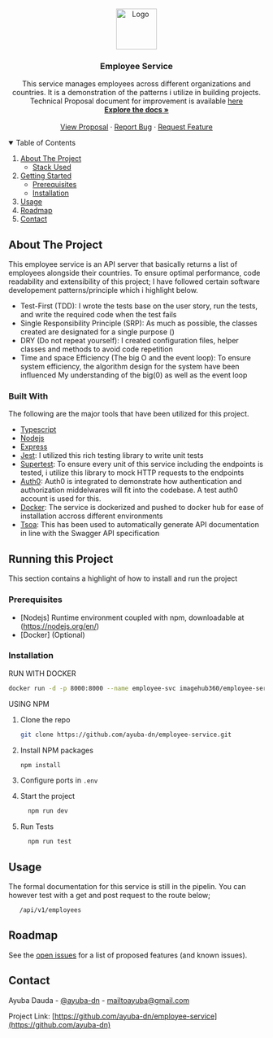 



<!-- PROJECT LOGO -->
<br />
<p align="center">
  <a href="https://github.com/ayuba-dn/employee-service">
    <img src="https://i.ibb.co/zFM537r/logo.png" alt="Logo" width="80" height="80">
  </a>

  <h3 align="center">Employee Service</h3>

  <p align="center">
 This service manages employees across different organizations and countries. It is a demonstration of the patterns i utilize in building projects. Technical Proposal document for improvement is available <a href="https://docs.google.com/document/d/1NQAYiJfMpgfAQGixtT5ZST-BRoveKTAwoqVYh4KoXL0/edit?usp=sharing">here</a>
    <br />
    <a href="#installation"><strong>Explore the docs »</strong></a>
    <br />
    <br />
    <a href="https://docs.google.com/document/d/1NQAYiJfMpgfAQGixtT5ZST-BRoveKTAwoqVYh4KoXL0/edit?usp=sharing">View Proposal</a>
    ·
    <a href="https://github.com/ayuba-dn/employee-service/issues">Report Bug</a>
    ·
    <a href="https://github.com/ayuba-dn/employee-service/issues">Request Feature</a>
  </p>
</p>



<!-- TABLE OF CONTENTS -->
<details open="open">
  <summary>Table of Contents</summary>
  <ol>
    <li>
      <a href="#about-the-project">About The Project</a>
      <ul>
        <li><a href="#built-with">Stack Used</a></li>
      </ul>
    </li>
    <li>
      <a href="#getting-started">Getting Started</a>
      <ul>
        <li><a href="#prerequisites">Prerequisites</a></li>
        <li><a href="#installation">Installation</a></li>
      </ul>
    </li>
    <li><a href="#usage">Usage</a></li>
    <li><a href="#roadmap">Roadmap</a></li>
    <li><a href="#contact">Contact</a></li>
  </ol>
</details>



<!-- ABOUT THE PROJECT -->
## About The Project

This employee service is an API server that basically returns a list of employees alongside their countries. To ensure optimal performance, code readability and extensibility of this project; I have followed certain software developement patterns/principle which i highlight below.

* Test-First (TDD): I wrote the tests base on the user story, run the tests, and write the required code when the test fails
* Single Responsibility Principle (SRP): As much as possible, the classes created are designated for a single purpose ()
* DRY (Do not repeat yourself): I created configuration files, helper classes and methods to avoid code repetition
* Time and space Efficiency (The big O and the event loop): To ensure system efficiency, the algorithm design for the system have been influenced My understanding of the big(0) as well as the event loop


### Built With

The following are the major tools that have been utilized for this project.
* [Typescript](https://www.typescriptlang.org)
* [Nodejs](https://nodejs.org/en/)
* [Express](https://expressjs.com)
* [Jest](https://jestjs.io/): I utilized this rich testing library to write unit tests
* [Supertest](https://www.npmjs.com/package/supertest): To ensure every unit of this service including the endpoints is tested, i utilize this library to mock HTTP requests to the endpoints
* [Auth0](https://auth0.com/): Auth0 is integrated to demonstrate how authentication and authorization middelwares will fit into the codebase. A test auth0 account is used for this.
* [Docker](https://docker.com/): The service is dockerized and pushed to docker hub for ease of installation accross different environments
* [Tsoa](https://github.com/lukeautry/tsoa#readme): This has been used to automatically generate API documentation in line with the Swagger API specification






<!-- GETTING STARTED -->
## Running this Project

This section contains a highlight of how to install and run the project

### Prerequisites

* [Nodejs] Runtime environment coupled with npm, downloadable at (https://nodejs.org/en/)
* [Docker] (Optional)



### Installation

RUN WITH DOCKER
 ```sh
 docker run -d -p 8000:8000 --name employee-svc imagehub360/employee-service:main
 ```
USING NPM
1. Clone the repo
   ```sh
   git clone https://github.com/ayuba-dn/employee-service.git
   ```
3. Install NPM packages
   ```sh
   npm install
   ```
4. Configure ports in `.env`
  
5. Start the project
   ```sh
     npm run dev
   ```
  
5. Run Tests
   ```sh
     npm run test
   ```


<!-- USAGE EXAMPLES -->
## Usage

The formal documentation for this service is still in the pipelin. You can however test with a get and post request to the route below;

```sh
   /api/v1/employees
   ```


<!-- ROADMAP -->
## Roadmap

See the [open issues](https://github.com/ayuba-dn/employee-service/issues) for a list of proposed features (and known issues).






<!-- CONTACT -->
## Contact

Ayuba Dauda - [@ayuba-dn](https://twitter.com/ayuba-dn) - mailtoayuba@gmail.com

Project Link: [https://github.com/ayuba-dn/employee-service](https://github.com/ayuba-dn)








